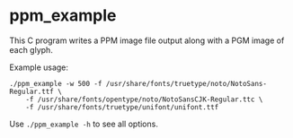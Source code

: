# ppm_example

This C program writes a PPM image file output along with a PGM image of each glyph.

Example usage:

    ./ppm_example -w 500 -f /usr/share/fonts/truetype/noto/NotoSans-Regular.ttf \
        -f /usr/share/fonts/opentype/noto/NotoSansCJK-Regular.ttc \
        -f /usr/share/fonts/truetype/unifont/unifont.ttf

Use `./ppm_example -h` to see all options.

